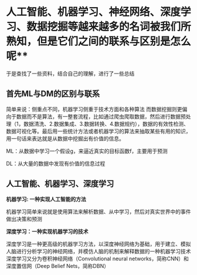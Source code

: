 # 人工智能、机器学习、神经网络、深度学习、数据挖掘等越来越多的名词被我们所熟知，但是它们之间的联系与区别是怎么呢**
于是查找了一些资料，结合自己的理解，进行了一些总结
## 首先ML与DM的区别与联系
简单来说：侧重点不同，机器学习侧重于技术方面和各种算法
而数据挖掘则更偏向于数据而不是算法，有一整套流程，比如通过爬虫爬取数据，然后进行数据预处理（1，数据清洗、2.数据集成、3.数据转换、4.数据规约），数据的有效性检测、数据可视化等。最后用一些统计方法或者机器学习的算法来抽取某些有用的知识，用一句话来表达就是从数据中挖掘出有价值的信息。

ML：从数据中学习一个假设g，来逼近真实的目标函数f，主要用于预测

DL：从大量的数据中发现有价值的信息过程

## 人工智能、机器学习、深度学习
**机器学习: 一种实现人工智能的方法**

机器学习简单来说就是使用算法来解析数据、从中学习，然后对真实世界中的事件做出决策和预测

**深度学习：一种实现机器学习的技术**

深度学习是一种更高级的机器学习方法，以深度神经网络为基础，用于建立、模拟人脑进行分析学习的神经网络，并模仿人脑的机制来解释数据的一种机器学习技术
深度学习又分为卷积神经网络（Convolutional neural networks，简称CNN）和深度置信网（Deep Belief Nets，简称DBN）

